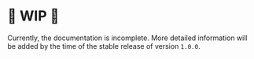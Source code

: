# :construction: WIP :construction:

Currently, the documentation is incomplete.
More detailed information will be added by the time of the stable release of version `1.0.0`.
